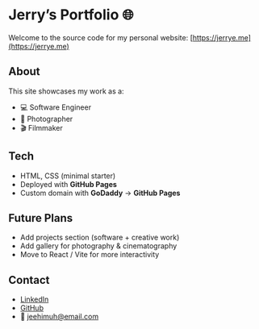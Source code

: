 # Jerry’s Portfolio 🌐

Welcome to the source code for my personal website: [https://jerrye.me](https://jerrye.me)

## About
This site showcases my work as a:
- 💻 Software Engineer
- 📸 Photographer
- 🎬 Filmmaker

## Tech
- HTML, CSS (minimal starter)
- Deployed with **GitHub Pages**
- Custom domain with **GoDaddy** → **GitHub Pages**

## Future Plans
- Add projects section (software + creative work)
- Add gallery for photography & cinematography
- Move to React / Vite for more interactivity

## Contact
- [LinkedIn](https://www.linkedin.com/in/jerry-ehimuh)
- [GitHub](https://github.com/jerryhxs)
- 📧 jeehimuh@email.com
